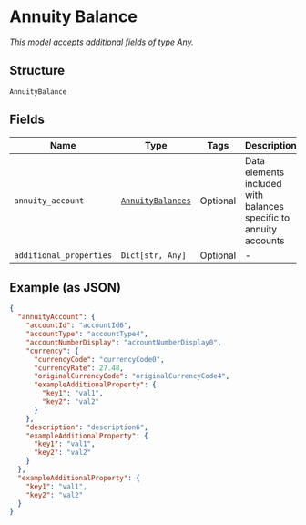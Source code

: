 
# Annuity Balance

*This model accepts additional fields of type Any.*

## Structure

`AnnuityBalance`

## Fields

| Name | Type | Tags | Description |
|  --- | --- | --- | --- |
| `annuity_account` | [`AnnuityBalances`](../../doc/models/annuity-balances.md) | Optional | Data elements included with balances specific to annuity accounts |
| `additional_properties` | `Dict[str, Any]` | Optional | - |

## Example (as JSON)

```json
{
  "annuityAccount": {
    "accountId": "accountId6",
    "accountType": "accountType4",
    "accountNumberDisplay": "accountNumberDisplay0",
    "currency": {
      "currencyCode": "currencyCode0",
      "currencyRate": 27.48,
      "originalCurrencyCode": "originalCurrencyCode4",
      "exampleAdditionalProperty": {
        "key1": "val1",
        "key2": "val2"
      }
    },
    "description": "description6",
    "exampleAdditionalProperty": {
      "key1": "val1",
      "key2": "val2"
    }
  },
  "exampleAdditionalProperty": {
    "key1": "val1",
    "key2": "val2"
  }
}
```

